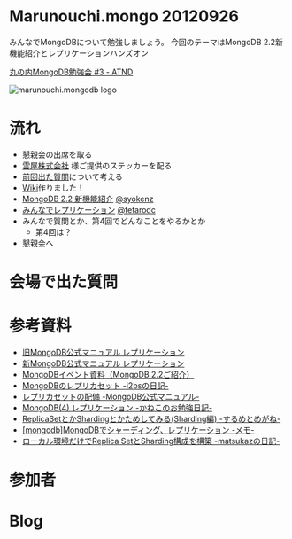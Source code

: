 Marunouchi.mongo 20120926
=================
みんなでMongoDBについて勉強しましょう。
今回のテーマはMongoDB 2.2新機能紹介とレプリケーションハンズオン

[丸の内MongoDB勉強会 #3 - ATND](http://atnd.org/events/32249)

![marunouchi.mongodb logo](http://www.fedc.biz/~fujisaki/img/mongodb_logo.png)


# 流れ
* 懇親会の出席を取る
* [雲屋株式会社](http://kumoya.com/) 様ご提供のステッカーを配る
* [前回出た質問](https://github.com/syokenz/marunouchi-mongodb/tree/master/20120828)について考える
* [Wiki](https://github.com/syokenz/marunouchi-mongodb/wiki)作りました！
* [MongoDB 2.2 新機能紹介](https://github.com/syokenz/marunouchi-mongodb/tree/master/20120926/syokenz) [@syokenz](http://twitter.com/syokenz)
* [みんなでレプリケーション](https://github.com/syokenz/marunouchi-mongodb/tree/master/20120926/fetarodc) [@fetarodc](http://twitter.com/fetarodc)
* みんなで質問とか、第4回でどんなことをやるかとか
  * 第4回は？
* 懇親会へ

# 会場で出た質問 


# 参考資料
* [旧MongoDB公式マニュアル レプリケーション](http://www.mongodb.org/pages/viewpage.action?pageId=7209399) 
* [新MongoDB公式マニュアル レプリケーション](http://jp.docs.mongodb.org/manual/replication/)  
* [MongoDBイベント資料（MongoDB 2.2ご紹介）](http://kumoya.com/?p=3493)
* [MongoDBのレプリカセット -i2bsの日記- ](http://d.hatena.ne.jp/i2bs/20120222/1329917111)
* [レプリカセットの配備 -MongoDB公式マニュアル- ](http://jp.docs.mongodb.org/manual/tutorial/deploy-replica-set/)
* [MongoDB(4) レプリケーション -かねこのお勉強日記- ](http://e2kaneko.blogspot.jp/2012/03/mongodb4.html)
* [ReplicaSetとかShardingとかためしてみる(Sharding編) -するめとめがね- ](http://d.hatena.ne.jp/tm8r/20110511/1305122040)
* [[mongodb]MongoDBでシャーディング、レプリケーション -メモ- ](http://d.hatena.ne.jp/HowHigh/20111118/p1)
* [ローカル環境だけでReplica SetとSharding構成を構築 -matsukazの日記- ](http://d.hatena.ne.jp/matsukaz/20110417/1303057728)

# 参加者


# Blog


